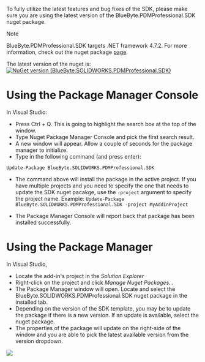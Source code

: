 To fully utilize the latest features and bug fixes of the SDK, please make sure you are using the latest version of the BlueByte.PDMProfessional.SDK nuget package.

>[!NOTE]
> BlueByte.PDMProfessional.SDK targets .NET framework 4.7.2. For more information, check out the nuget package [page](https://www.nuget.org/packages/BlueByte.SOLIDWORKS.PDMProfessional.SDK).

The latest version of the nuget is:  [![NuGet version (BlueByte.SOLIDWORKS.PDMProfessional.SDK)](https://img.shields.io/nuget/v/BlueByte.SOLIDWORKS.PDMProfessional.SDK.svg?style=flat-square)](https://www.nuget.org/packages/BlueByte.SOLIDWORKS.PDMProfessional.SDK)

# Using the Package Manager Console
In Visual Studio:
- Press Ctrl + Q. This is going to highlight the search box at the top of the window.
- Type Nuget Package Manager Console and pick the first search result.
- A new window will appear. Allow a couple of seconds for the package manager to initialize.
- Type in the following command (and press enter):

```Update-Package BlueByte.SOLIDWORKS.PDMProfessional.SDK```

- The command above will install the package in the active project. If you have multiple projects and you need to specify the one that needs to update the SDK nuget pacakge, use the ```-project``` argument to specify the project name. Example: ```Update-Package BlueByte.SOLIDWORKS.PDMProfessional.SDK -project MyAddInProject```

- The Package Manager Console will report back that package has been installed successfully. 

# Using the Package Manager
In Visual Studio, 
- Locate the add-in's project in the *Solution Explorer*
- Right-click on the project and click *Manage Nuget Packages...*
- The Package Manager window will open. Locate and select the BlueByte.SOLIDWORKS.PDMProfessional.SDK nuget package in the installed tab. 
- Depending on the version of the SDK template, you may be to update the package if there is a new version. If an update is available, select the nuget package. 
- The properties of the package will update on the right-side of the window and you are able to pick the latest available version from the version dropdown. 

<img src="../images/update_nuget_package.png"/>
